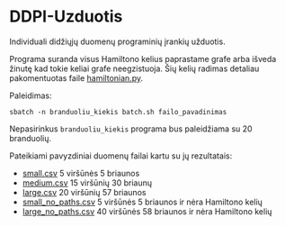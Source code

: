 # DDPI-Uzduotis
Individuali didžiųjų duomenų programinių įrankių užduotis.


Programa suranda visus Hamiltono kelius paprastame grafe arba išveda žinutę kad tokie keliai grafe neegzistuoja. Šių kelių radimas detaliau pakomentuotas faile [hamiltonian.py](https://github.com/dovmar/DDPI-Uzduotis/blob/main/hamiltonian.py).



Paleidimas:

```
sbatch -n branduoliu_kiekis batch.sh failo_pavadinimas 
```

Nepasirinkus `branduoliu_kiekis` programa bus paleidžiama su 20 branduolių.    



Pateikiami pavyzdiniai duomenų failai kartu su jų rezultatais:

- [small.csv](https://github.com/dovmar/DDPI-Uzduotis/blob/main/results/results.981301.out) 5 viršūnės 5 briaunos
- [medium.csv](https://github.com/dovmar/DDPI-Uzduotis/blob/main/results/results.981306.out) 15 viršūnių 30 briaunų
- [large.csv](https://github.com/dovmar/DDPI-Uzduotis/blob/main/results/results.981374.out) 20 viršūnių 57 briaunos
- [small_no_paths.csv](https://github.com/dovmar/DDPI-Uzduotis/blob/main/results/results.981302.out) 5 viršūnės 5 briaunos ir nėra Hamiltono kelių
- [large_no_paths.csv](https://github.com/dovmar/DDPI-Uzduotis/blob/main/results/results.981378.out) 40 viršūnės 58 briaunos ir nėra Hamiltono kelių
